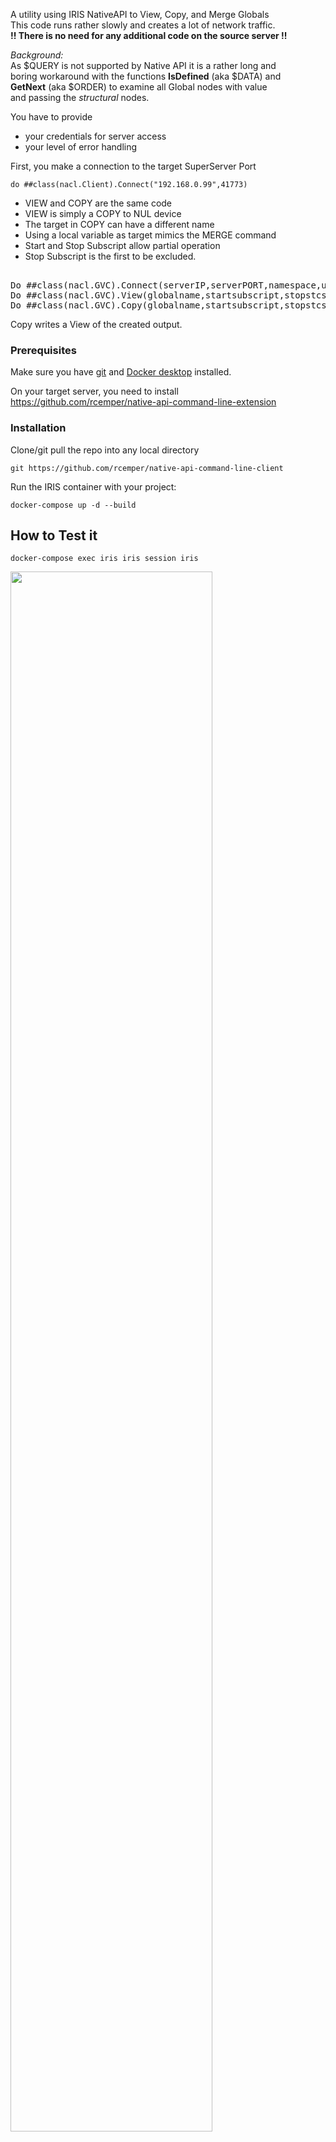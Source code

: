 A utility using IRIS NativeAPI to View, Copy, and Merge Globals     
This code runs rather slowly and creates a lot of network traffic.   
**!! There is no need for any additional code on the source server !!**   

*Background:*      
As $QUERY is not supported by Native API  it is a rather long and     
boring workaround with the functions **IsDefined** (aka $DATA) and       
**GetNext** (aka $ORDER) to examine all Global nodes with value   
and passing the *structural* nodes.     

You have to provide   
- your credentials for server access    
- your level of error handling   
    
First, you make a connection to the target SuperServer Port   
    
````   
do ##class(nacl.Client).Connect("192.168.0.99",41773)   
````    
- VIEW and COPY are the same code   
- VIEW is simply a COPY to NUL device    
- The target in COPY can have a different name   
- Using a local variable as target mimics the MERGE command    
- Start and Stop Subscript allow partial operation    
- Stop Subscript is the first to be excluded.    
<p><pre> 
Do ##class(nacl.GVC).Connect(serverIP,serverPORT,namespace,username,password)    
Do ##class(nacl.GVC).View(globalname,startsubscript,stopstcsript)    
Do ##class(nacl.GVC).Copy(globalname,startsubscript,stopstcsript,targetname)    
</pre></p>   

Copy writes a View of the created output.    

### Prerequisites
Make sure you have [git](https://git-scm.com/book/en/v2/Getting-Started-Installing-Git) and [Docker desktop](https://www.docker.com/products/docker-desktop) installed.    

On your target server, you need to install    
https://github.com/rcemper/native-api-command-line-extension    

### Installation   
Clone/git pull the repo into any local directory  

````    
git https://github.com/rcemper/native-api-command-line-client    
````    
   
Run the IRIS container with your project:   

````
docker-compose up -d --build    
````
## How to Test it    
````
docker-compose exec iris iris session iris
````

<img  width="80%" src="https://openexchange.intersystems.com/mp/img/packages/3321/screenshots/n7p6gzqzopv02zn0lqhcowu88.jpg">
   
Copy writes a View of the created output.       
  
[Article in DC](https://community.intersystems.com/post/remote-global-listing-using-nativeapi-objectscript-1)
  
        
